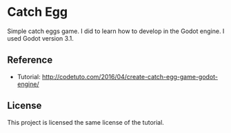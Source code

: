 # Catch Egg

Simple catch eggs game. I did to learn how to develop in the Godot engine. I used Godot version 3.1.

## Reference

* Tutorial:  http://codetuto.com/2016/04/create-catch-egg-game-godot-engine/

## License

This project is licensed the same license of the tutorial.
